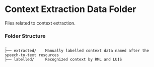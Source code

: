 # Context Extraction Data Folder

Files related to context extraction.


### Folder Structure
```
.
├── extracted/    Manually labelled context data named after the speech-to-text resources
├── labelled/     Recognized context by RML and LUIS
```
